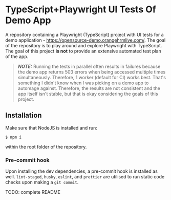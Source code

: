 # TypeScript+Playwright UI Tests Of Demo App

A repository containing a Playwright (TypeScript) project with UI tests for a demo application - https://opensource-demo.orangehrmlive.com/. The goal of the repository is to play around and explore Playwright with TypeScript. The goal of this project **is not** to provide an extensive automated test plan of the app.

> **_NOTE:_** Running the tests in parallel often results in failures because the demo app returns 503 errors when being accessed multiple times simultaneously. Therefore, 1 worker (default for CI) works best. That's something I didn't know when I was picking on a demo app to automage against. Therefore, the results are not consistent and the app itself isn't stable, but that is okay considering the goals of this project.

## Installation

Make sure that NodeJS is installed and run:

    $ npm i

within the root folder of the repository.

### Pre-commit hook

Upon installing the dev dependencies, a pre-commit hook is installed as well. `lint-staged`, `husky`, `eslint`, and `prettier` are utilised to run 
static code checks upon making a `git commit`.

TODO: complete README

